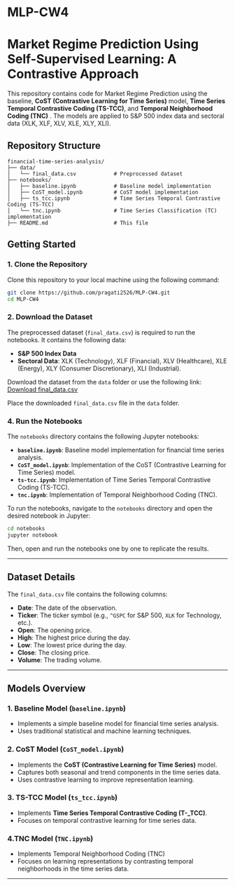 # MLP-CW4

# Market Regime Prediction Using Self-Supervised Learning: A Contrastive Approach

This repository contains code for Market Regime Prediction using the baseline, **CoST (Contrastive Learning for Time Series)** model, **Time Series Temporal Contrastive Coding (TS-TCC)**, and **Temporal Neighborhood Coding (TNC)** . The models are applied to S&P 500 index data and sectoral data (XLK, XLF, XLV, XLE, XLY, XLI).

## Repository Structure

```
financial-time-series-analysis/
├── data/
│   └── final_data.csv            # Preprocessed dataset
├── notebooks/
│   ├── baseline.ipynb            # Baseline model implementation
│   ├── CoST_model.ipynb          # CoST model implementation
│   ├── ts_tcc.ipynb              # Time Series Temporal Contrastive Coding (TS-TCC) 
│   └── tnc.ipynb                 # Time Series Classification (TC) implementation
├── README.md                     # This file
```

## Getting Started

### 1. Clone the Repository

Clone this repository to your local machine using the following command:

```bash
git clone https://github.com/pragati2526/MLP-CW4.git
cd MLP-CW4
```

### 2. Download the Dataset

The preprocessed dataset (`final_data.csv`) is required to run the notebooks. It contains the following data:
- **S&P 500 Index Data**
- **Sectoral Data**: XLK (Technology), XLF (Financial), XLV (Healthcare), XLE (Energy), XLY (Consumer Discretionary), XLI (Industrial).

Download the dataset from the `data` folder or use the following link:  
[Download final_data.csv](https://github.com/pragati2526/MLP-CW4/blob/master/data/final_data.csv)

Place the downloaded `final_data.csv` file in the `data` folder.


### 4. Run the Notebooks

The `notebooks` directory contains the following Jupyter notebooks:

- **`baseline.ipynb`**: Baseline model implementation for financial time series analysis.
- **`CoST_model.ipynb`**: Implementation of the CoST (Contrastive Learning for Time Series) model.
- **`ts-tcc.ipynb`**: Implementation of Time Series Temporal Contrastive Coding (TS-TCC).
- **`tnc.ipynb`**: Implementation of Temporal Neighborhood Coding (TNC).

To run the notebooks, navigate to the `notebooks` directory and open the desired notebook in Jupyter:

```bash
cd notebooks
jupyter notebook
```

Then, open and run the notebooks one by one to replicate the results.

---

## Dataset Details

The `final_data.csv` file contains the following columns:

- **Date**: The date of the observation.
- **Ticker**: The ticker symbol (e.g., `^GSPC` for S&P 500, `XLK` for Technology, etc.).
- **Open**: The opening price.
- **High**: The highest price during the day.
- **Low**: The lowest price during the day.
- **Close**: The closing price.
- **Volume**: The trading volume.

---

## Models Overview

### 1. Baseline Model (`baseline.ipynb`)
- Implements a simple baseline model for financial time series analysis.
- Uses traditional statistical and machine learning techniques.

### 2. CoST Model (`CoST_model.ipynb`)
- Implements the **CoST (Contrastive Learning for Time Series)** model.
- Captures both seasonal and trend components in the time series data.
- Uses contrastive learning to improve representation learning.

### 3. TS-TCC Model (`ts_tcc.ipynb`)
- Implements **Time Series Temporal Contrastive Coding (T-_TCC)**.
- Focuses on temporal contrastive learning for time series data.

### 4.TNC Model (`TNC.ipynb`)
- Implements Temporal Neighborhood Coding (TNC)
- Focuses on learning representations by contrasting temporal neighborhoods in the time series data.

---
